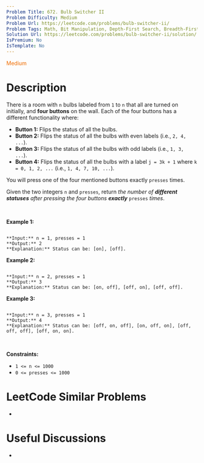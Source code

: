 ```yaml
---
Problem Title: 672. Bulb Switcher II
Problem Difficulty: Medium
Problem Url: https://leetcode.com/problems/bulb-switcher-ii/
Problem Tags: Math, Bit Manipulation, Depth-First Search, Breadth-First Search
Solution Url: https://leetcode.com/problems/bulb-switcher-ii/solution/
IsPremium: No
IsTemplate: No
---
```


<span style="color: rgb(239, 108, 0);">Medium</span>

# Description

There is a room with `n` bulbs labeled from `1` to `n` that all are turned on initially, and **four buttons** on the wall. Each of the four buttons has a different functionality where:


* **Button 1:** Flips the status of all the bulbs.
* **Button 2:** Flips the status of all the bulbs with even labels (i.e., `2, 4, ...`).
* **Button 3:** Flips the status of all the bulbs with odd labels (i.e., `1, 3, ...`).
* **Button 4:** Flips the status of all the bulbs with a label `j = 3k + 1` where `k = 0, 1, 2, ...` (i.e., `1, 4, 7, 10, ...`).


You will press one of the four mentioned buttons exactly `presses` times.


Given the two integers `n` and `presses`, return *the number of **different statuses** after pressing the four buttons **exactly*** `presses` *times*.


 


**Example 1:**



```

**Input:** n = 1, presses = 1
**Output:** 2
**Explanation:** Status can be: [on], [off].

```

**Example 2:**



```

**Input:** n = 2, presses = 1
**Output:** 3
**Explanation:** Status can be: [on, off], [off, on], [off, off].

```

**Example 3:**



```

**Input:** n = 3, presses = 1
**Output:** 4
**Explanation:** Status can be: [off, on, off], [on, off, on], [off, off, off], [off, on, on].

```

 


**Constraints:**


* `1 <= n <= 1000`
* `0 <= presses <= 1000`




# LeetCode Similar Problems

- []()

# Useful Discussions

- []()
